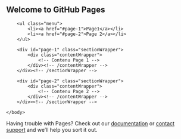 ## Welcome to GitHub Pages

<!DOCTYPE html>
<html>
	<head></head>
	<body>

		<ul class="menu">
			<li><a href="#page-1">Page1</a></li>
			<li><a href="#page-2">Page 2</a></li>
		</ul>

		<div id="page-1" class="sectionWrapper">
			<div class="contentWrapper">
				<!-- Contenu Page 1 -->
			</div><!-- /contentWrapper -->
		</div><!-- /sectionWrapper -->

		<div id="page-2" class="sectionWrapper">
			<div class="contentWrapper">
				<!-- Contenu Page 2 -->
			</div><!-- /contentWrapper -->
		</div><!-- /sectionWrapper -->

	</body>
</html>


Having trouble with Pages? Check out our [documentation](https://help.github.com/categories/github-pages-basics/) or [contact support](https://github.com/contact) and we’ll help you sort it out.
